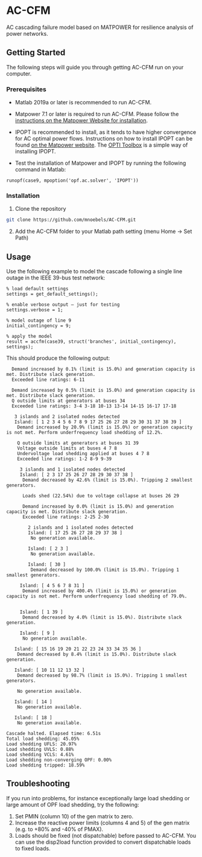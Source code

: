 # AC-CFM
AC cascading failure model based on MATPOWER for resilience analysis of power networks.

<!-- GETTING STARTED -->
## Getting Started

The following steps will guide you through getting AC-CFM run on your computer.

### Prerequisites

* Matlab 2019a or later is recommended to run AC-CFM.

* Matpower 7.1 or later is required to run AC-CFM. Please follow the [instructions on the Matpower Website for installation](https://matpower.org/about/get-started/).

* IPOPT is recommended to install, as it tends to have higher convergence for AC optimal power flows. Instructions on how to install IPOPT can be found [on the Matpower website](https://matpower.org/download/optional-solvers/). The [OPTI Toolbox](https://www.inverseproblem.co.nz/OPTI/) is a simple way of installing IPOPT.

* Test the installation of Matpower and IPOPT by running the following command in Matlab:
```
runopf(case9, mpoption('opf.ac.solver', 'IPOPT'))
```

### Installation

1. Clone the repository
```sh
git clone https://github.com/mnoebels/AC-CFM.git
```
2. Add the AC-CFM folder to your Matlab path setting (menu Home -> Set Path)



<!-- USAGE EXAMPLES -->
## Usage

Use the following example to model the cascade following a single line outage in the IEEE 39-bus test network:
```
% load default settings
settings = get_default_settings();
 
% enable verbose output – just for testing
settings.verbose = 1;
 
% model outage of line 9
initial_contingency = 9;
 
% apply the model
result = accfm(case39, struct('branches', initial_contingency), settings);
```
This should produce the following output:
```
  Demand increased by 0.1% (limit is 15.0%) and generation capacity is met. Distribute slack generation.
  Exceeded line ratings: 6-11

  Demand increased by 0.5% (limit is 15.0%) and generation capacity is met. Distribute slack generation.
  Q outside limits at generators at buses 34
  Exceeded line ratings: 3-4 3-18 10-13 13-14 14-15 16-17 17-18

   3 islands and 2 isolated nodes detected
   Island: [ 1 2 3 4 5 6 7 8 9 17 25 26 27 28 29 30 31 37 38 39 ]
    Demand increased by 20.9% (limit is 15.0%) or generation capacity is not met. Perform underfrequency load shedding of 12.2%.

    Q outside limits at generators at buses 31 39
    Voltage outside limits at buses 4 7 8
    Undervoltage load shedding applied at buses 4 7 8
    Exceeded line ratings: 1-2 8-9 9-39

     3 islands and 1 isolated nodes detected
     Island: [ 2 3 17 25 26 27 28 29 30 37 38 ]
      Demand decreased by 42.6% (limit is 15.0%). Tripping 2 smallest generators.

      Loads shed (22.54%) due to voltage collapse at buses 26 29

      Demand increased by 0.0% (limit is 15.0%) and generation capacity is met. Distribute slack generation.
      Exceeded line ratings: 2-25 2-30

        2 islands and 1 isolated nodes detected
        Island: [ 17 25 26 27 28 29 37 38 ]
         No generation available.

        Island: [ 2 3 ]
         No generation available.

        Island: [ 30 ]
         Demand decreased by 100.0% (limit is 15.0%). Tripping 1 smallest generators.

     Island: [ 4 5 6 7 8 31 ]
      Demand increased by 400.4% (limit is 15.0%) or generation capacity is not met. Perform underfrequency load shedding of 79.0%.


     Island: [ 1 39 ]
      Demand decreased by 4.0% (limit is 15.0%). Distribute slack generation.

     Island: [ 9 ]
      No generation available.

   Island: [ 15 16 19 20 21 22 23 24 33 34 35 36 ]
    Demand decreased by 8.4% (limit is 15.0%). Distribute slack generation.

   Island: [ 10 11 12 13 32 ]
    Demand decreased by 98.7% (limit is 15.0%). Tripping 1 smallest generators.

    No generation available.

   Island: [ 14 ]
    No generation available.

   Island: [ 18 ]
    No generation available.

Cascade halted. Elapsed time: 6.51s
Total load shedding: 45.05%
Load shedding UFLS: 20.97% 
Load shedding UVLS: 0.88% 
Load shedding VCLS: 4.61% 
Load shedding non-converging OPF: 0.00% 
Load shedding tripped: 18.59%
```


<!-- Troubleshooting -->
## Troubleshooting

If you run into problems, for instance exceptionally large load shedding or large amount of OPF load shedding, try the following:

1. Set PMIN (column 10) of the gen matrix to zero.
2. Increase the reactive power limits (columns 4 and 5) of the gen matrix (e.g. to +80% and -40% of PMAX).
3. Loads should be fixed (not dispatchable) before passed to AC-CFM. You can use the disp2load function provided to convert dispatchable loads to fixed loads.
